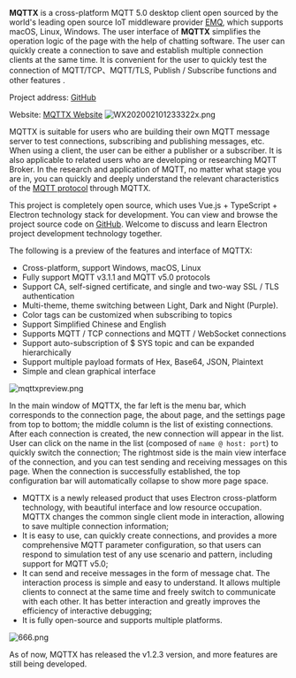 **MQTTX** is a cross-platform MQTT 5.0 desktop client open sourced by the world's leading open source IoT middleware provider [EMQ](https://github.com/emqx/emqx), which supports macOS, Linux, Windows. The user interface of **MQTTX** simplifies the operation logic of the page with the help of chatting software. The user can quickly create a connection to save and establish multiple connection clients at the same time. It is convenient for the user to quickly test the connection of MQTT/TCP、MQTT/TLS, Publish / Subscribe functions and other features .

Project address: [GitHub](https://github.com/emqx/MQTTX)

Website: [MQTTX Website](https://mqttx.app)
![WX202002101233322x.png](https://assets.emqx.com/images/b0cfa74c62c6425e67c1547f4760f1a6.png)

MQTTX is suitable for users who are building their own MQTT message server to test connections, subscribing and publishing messages, etc. When using a client, the user can be either a publisher or a subscriber. It is also applicable to related users who are developing or researching MQTT Broker. In the research and application of MQTT, no matter what stage you are in, you can quickly and deeply understand the relevant characteristics of the [MQTT protocol](https://www.emqx.com/en/mqtt-guide) through MQTTX.

This project is completely open source, which uses Vue.js + TypeScript + Electron technology stack for development. You can view and browse the project source code on  [GitHub](https://github.com/emqx/MQTTX). Welcome to discuss and learn Electron project development technology together.

The following is a preview of the features and interface of MQTTX:

- Cross-platform, support Windows, macOS, Linux
- Fully support MQTT v3.1.1 and MQTT v5.0 protocols
- Support CA, self-signed certificate, and single and two-way SSL / TLS authentication
- Multi-theme, theme switching between Light, Dark and Night (Purple).
- Color tags can be customized when subscribing to topics
- Support Simplified Chinese and English
- Supports MQTT / TCP  connections and MQTT / WebSocket connections
- Support auto-subscription of $ SYS topic and can be expanded hierarchically
- Support multiple payload formats of Hex, Base64, JSON, Plaintext
- Simple and clean graphical interface

![mqttxpreview.png](https://assets.emqx.com/images/c2ceb11b3c0eae3e421ad63ba721c148.png)

In the main window of MQTTX, the far left is the menu bar, which corresponds to  the connection page, the about page, and the settings page from top to bottom; the middle column is the list of existing connections. After each connection is created, the new connection will appear in the list. User can click on the name in the list (composed of `name @ host: port`) to quickly switch the connection; The rightmost side is the main view interface of the connection, and you can test sending and receiving messages on this page. When the connection is successfully established, the top configuration bar will automatically collapse to show more page space.

- MQTTX is a newly released product that uses Electron cross-platform technology, with beautiful interface and low resource occupation. MQTTX changes the common single client mode in interaction, allowing to save multiple connection information;
- It is easy to use, can quickly create connections, and provides a more comprehensive MQTT parameter configuration, so that users can respond to simulation test of any use scenario and pattern, including support for MQTT v5.0;
- It can send and receive messages in the form of message chat. The interaction process is simple and easy to understand. It allows multiple clients to connect at the same time and freely switch to communicate with each other. It has better interaction and greatly improves the efficiency of interactive debugging;
- It is fully open-source and supports multiple platforms.

![666.png](https://assets.emqx.com/images/336b2cd915c0e9ef8ebbe3467270ee76.png)

As of now, MQTTX has released the v1.2.3 version, and more features are still being developed.
